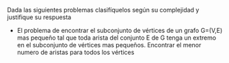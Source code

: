 Dada las siguientes problemas clasifíquelos según su complejidad y justifique su respuesta

- El problema de encontrar el subconjunto de vértices de un grafo G=(V,E) mas pequeño tal que toda arista del conjunto E de G tenga un extremo en el subconjunto de vértices mas pequeños. Encontrar el menor numero de aristas para todos los vértices
